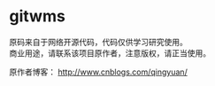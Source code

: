 # gitwms

原码来自于网络开源代码，代码仅供学习研究使用。  
商业用途，请联系该项目原作者，注意版权，请正当使用。

原作者博客：
http://www.cnblogs.com/qingyuan/










